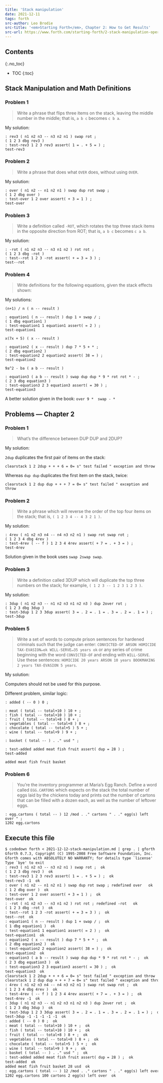 ```yaml
---
title: 'Stack manipulation'
date: 2021-12-11
tags: forth
src-author: Leo Brodie
src-title: '<em>Starting Forth</em>, Chapter 2: How to Get Results'
src-url: https://www.forth.com/starting-forth/2-stack-manipulation-operators-arithmetic/
---
```


## Contents
{:.no_toc}

* TOC
{:toc}

## Stack Manipulation and Math Definitions

### Problem 1

> Write a phrase that flips three items on the stack, leaving the middle
> number in the middle; that is, `a b c` becomes `c b a`.

My solution:

```forth
: rev3 ( n1 n2 n3 -- n3 n2 n1 ) swap rot ;
( 1 2 3 dbg rev3 )
: test-rev3 1 2 3 rev3 assert( 1 = . + 5 = ) ;
test-rev3
```

### Problem 2

> Write a phrase that does what `OVER` does, without using `OVER`.

My solution:

```forth
: over ( n1 n2 -- n1 n2 n1 ) swap dup rot swap ;
( 1 2 dbg over )
: test-over 1 2 over assert( + 3 = 1 ) ;
test-over
```

### Problem 3

> Write a definition called `-ROT`, which rotates the top three stack
> items in the opposite direction from ROT; that is, `a b c` becomes `c
> a b`.

My solution:

```forth
: -rot ( n1 n2 n3 -- n3 n1 n2 ) rot rot ;
( 1 2 3 dbg -rot )
: test--rot 1 2 3 -rot assert( + = 3 = 3 ) ;
test--rot
```

### Problem 4

> Write definitions for the following equations, given the stack effects
> shown:

My solutions:

`(n+1) / n ( n -- result )`

```forth
: equation1 ( n -- result ) dup 1 + swap / ;
( 1 dbg equation1 )
: test-equation1 1 equation1 assert( = 2 ) ;
test-equation1
```

`x(7x + 5) ( x -- result )`

```forth
: equation2 ( x -- result ) dup 7 * 5 + * ;
( 2 dbg equation2 )
: test-equation2 2 equation2 assert( 38 = ) ;
test-equation2
```

`9a^2 - ba ( a b -- result )`

```forth
: equation3 ( a b -- result ) swap dup dup * 9 * rot rot * - ;
( 2 3 dbg equation3 )
: test-equation3 2 3 equation3 assert( = 30 ) ;
test-equation3
```

A better solution given in the book: `over 9 *  swap - *`

## Problems — Chapter 2

### Problem 1

> What’s the difference between DUP DUP and 2DUP? 

My solution:

`2dup` duplicates the first pair of items on the stack:

```forth
clearstack 1 2 2dup + + + 6 = 0= s" test failed " exception and throw
```

Whereas `dup dup` duplicates the first item on the stack, twice:

```forth
clearstack 1 2 dup dup + + + 7 = 0= s" test failed " exception and throw
```

### Problem 2

> Write a phrase which will reverse the order of the top four items on
> the stack; that is, `( 1 2 3 4 -- 4 3 2 1 )`.

My solution:

```forth
: 4rev ( n1 n2 n3 n4 -- n4 n3 n2 n1 ) swap rot swap rot ;
( 1 2 3 4 dbg 4rev )
: test-4rev ( -- f ) 1 2 3 4 4rev assert( + 7 = . + 3 = ) ;
test-4rev
```

Solution given in the book uses `swap 2swap swap`.

### Problem 3

> Write a definition called 3DUP which will duplicate the top three
> numbers on the stack; for example, `( 1 2 3 -- 1 2 3 1 2 3 )`.

My solution:

```forth
: 3dup ( n1 n2 n3 -- n1 n2 n3 n1 n2 n3 ) dup 2over rot ;
( 1 2 3 dbg 3dup )
: test-3dup 1 2 3 3dup assert( 3 = . 2 = . 1 = . 3 = . 2 = . 1 = ) ;
test-3dup
```

### Problem 5

> Write a set of words to compute prison sentences for hardened
> criminals such that the judge can enter: `CONVICTED-OF ARSON HOMICIDE
> TAX-EVASION↵ok WILL-SERVE↵35 years ok` or any series of crime
> beginning with the word `CONVICTED-OF` and ending with `WILL-SERVE`.
> Use these sentences: `HOMICIDE 20 years ARSON 10 years BOOKMAKING 2
> years TAX-EVASION 5 years`.

My solution:

Computers should not be used for this purpose.

Different problem, similar logic:

```forth
: added ( -- 0 ) 0 ;

: meat ( total -- total+10 ) 10 + ;
: fish ( total -- total+10 ) 10 + ;
: fruit ( total -- total+8 ) 8 + ;
: vegetables ( total -- total+8 ) 8 + ;
: chocolate ( total -- total+5 ) 5 + ;
: wine ( total -- total+9 ) 9 + ;

: basket ( total -- ) . ." usd " ;

: test-added added meat fish fruit assert( dup = 28 ) ;
test-added

added meat fish fruit basket
```

### Problem 6

> You’re the inventory programmer at Maria’s Egg Ranch. Define a word
> called `EGG.CARTONS` which expects on the stack the total number of
> eggs laid by the chickens today and prints out the number of cartons
> that can be filled with a dozen each, as well as the number of
> leftover eggs.

```forth
: egg.cartons ( total -- ) 12 /mod . ." cartons " . ." egg(s) left over " ;
1202 egg.cartons
```

## Execute this file

```txt
$ codedown forth < 2021-12-12-stack-manipulation.md | grep . | gforth
Gforth 0.7.3, Copyright (C) 1995-2008 Free Software Foundation, Inc.
Gforth comes with ABSOLUTELY NO WARRANTY; for details type `license'
Type `bye' to exit
: rev3 ( n1 n2 n3 -- n3 n2 n1 ) swap rot ;  ok
( 1 2 3 dbg rev3 )  ok
: test-rev3 1 2 3 rev3 assert( 1 = . + 5 = ) ;  ok
test-rev3 -1  ok
: over ( n1 n2 -- n1 n2 n1 ) swap dup rot swap ; redefined over   ok
( 1 2 dbg over )  ok
: test-over 1 2 over assert( + 3 = 1 ) ;  ok
test-over  ok
: -rot ( n1 n2 n3 -- n3 n1 n2 ) rot rot ; redefined -rot   ok
( 1 2 3 dbg -rot )  ok
: test--rot 1 2 3 -rot assert( + = 3 = 3 ) ;  ok
test--rot  ok
: equation1 ( n -- result ) dup 1 + swap / ;  ok
( 1 dbg equation1 )  ok
: test-equation1 1 equation1 assert( = 2 ) ;  ok
test-equation1  ok
: equation2 ( x -- result ) dup 7 * 5 + * ;  ok
( 2 dbg equation2 )  ok
: test-equation2 2 equation2 assert( 38 = ) ;  ok
test-equation2  ok
: equation3 ( a b -- result ) swap dup dup * 9 * rot rot * - ;  ok
( 2 3 dbg equation3 )  ok
: test-equation3 2 3 equation3 assert( = 30 ) ;  ok
test-equation3  ok
clearstack 1 2 2dup + + + 6 = 0= s" test failed " exception and throw  ok
clearstack 1 2 dup dup + + + 7 = 0= s" test failed " exception and throw  ok
: 4rev ( n1 n2 n3 n4 -- n4 n3 n2 n1 ) swap rot swap rot ;  ok
( 1 2 3 4 dbg 4rev )  ok
: test-4rev ( -- f ) 1 2 3 4 4rev assert( + 7 = . + 3 = ) ;  ok
test-4rev -1  ok
: 3dup ( n1 n2 n3 -- n1 n2 n3 n1 n2 n3 ) dup 2over rot ;  ok
( 1 2 3 dbg 3dup )  ok
: test-3dup 1 2 3 3dup assert( 3 = . 2 = . 1 = . 3 = . 2 = . 1 = ) ;  ok
test-3dup -1 -1 -1 -1 -1  ok
: added ( -- 0 ) 0 ;  ok
: meat ( total -- total+10 ) 10 + ;  ok
: fish ( total -- total+10 ) 10 + ;  ok
: fruit ( total -- total+8 ) 8 + ;  ok
: vegetables ( total -- total+8 ) 8 + ;  ok
: chocolate ( total -- total+5 ) 5 + ;  ok
: wine ( total -- total+9 ) 9 + ;  ok
: basket ( total -- ) . ." usd " ;  ok
: test-added added meat fish fruit assert( dup = 28 ) ;  ok
test-added  ok
added meat fish fruit basket 28 usd  ok
: egg.cartons ( total -- ) 12 /mod . ." cartons " . ." egg(s) left over " ;  ok
1202 egg.cartons 100 cartons 2 egg(s) left over  ok
```

